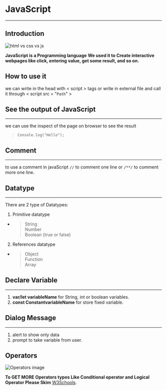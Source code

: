 # JavaScript

---

## Introduction

![html vs css vs js](https://qph.fs.quoracdn.net/main-qimg-6795e6ef1ca101a38e86eee75ed1189f-lq)

**JavaScript is a Programming language**
**We used it to Create interactive webpages like click, entering value, get some result, and so on.**  

## How to use it

we can write in the head with < script > tags or write in external file and call it through < script src = "`Path`" >

## See the output of JavaScript

---
we can use the inspect of the page on browser to see the result

> `Console.log("Hello");`

## Comment

---
to use a comment in javaScript `//` to comment one line or `/**/` to comment more one line.  

## Datatype

---
There are 2 type of Datatypes:

1. Primitive datatype

- >String  
  >Number  
  > Boolean (true or false)  

2. References datatype

- > Object  
  > Function  
  > Array

## Declare Variable

---

1. **var/let variableName** for String, int or boolean variables.
2. **const ConstantvariableName** for store fixed variable.

## Dialog Message

---

1. alert to show only data
2. prompt to take variable from user.

## Operators

![Operators image](https://i.ibb.co/XLXrKYd/Screenshot-from-2022-02-27-03-27-50.png)

**To GET MORE Operators types Like Conditional operator and Logical Operator Please Skim** [W3Schools](https://www.w3schools.com/jsref/jsref_operators.asp).
